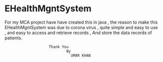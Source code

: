 # EHealthMgntSystem
For my MCA project have have created this in java ,
the reason to make this EHealthMgntSystem was due to corona virus ,
quite simple and easy to use ,
and easy to access and retrieve records ,
And store the data records of patients.



                        Thank You
                                By
                                  UMAR KHAN
